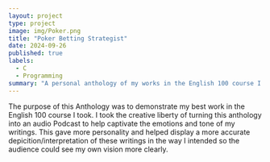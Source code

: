```yaml
---
layout: project
type: project
image: img/Poker.png
title: "Poker Betting Strategist"
date: 2024-09-26
published: true
labels:
  - C
  - Programming
summary: "A personal anthology of my works in the English 100 course I took at UH Manoa, and how it evolved and refined my writing."
---
```


The purpose of this Anthology was to demonstrate my best work in the English 100 course I took. I took the creative liberty of turning this anthology into an audio Podcast to help captivate the emotions and tone of my writings. This gave more personality and helped display a more accurate depicition/interpretation of these writings in the way I intended so the audience could see my own vision more clearly.
